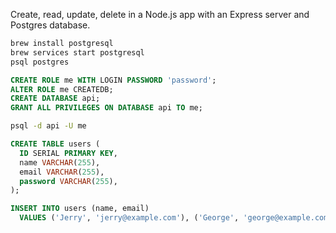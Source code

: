 
Create, read, update, delete in a Node.js app with an Express server and Postgres database.


```bash
brew install postgresql
brew services start postgresql
psql postgres
```

```sql
CREATE ROLE me WITH LOGIN PASSWORD 'password';
ALTER ROLE me CREATEDB;
CREATE DATABASE api;
GRANT ALL PRIVILEGES ON DATABASE api TO me;
```

```bash
psql -d api -U me
```

```sql
CREATE TABLE users (
  ID SERIAL PRIMARY KEY,
  name VARCHAR(255),
  email VARCHAR(255),
  password VARCHAR(255),
);

INSERT INTO users (name, email)
  VALUES ('Jerry', 'jerry@example.com'), ('George', 'george@example.com');
```

